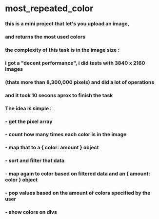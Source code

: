 # most_repeated_color

### this is a mini project that let's you upload an image,
### and returns the most used colors

### the complexity of this task is in the image size :
### i got a "decent performance", i did tests with  3840 x 2160 images
### (thats more than 8,300,000 pixels) and did a lot of operations
### and it took 10 secons aprox to finish the task
### The idea is simple :
### - get the pixel array
### - count how many times each color is in the image
### - map that to a { color: amount } object
### - sort and filter that data
### - map again to color based on filtered data and an { amount: color } object
### - pop values based on the amount of colors specified by the user
### - show colors on divs

